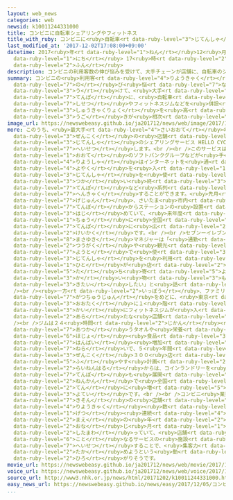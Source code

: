 ```yaml
---
layout: web_news
categories: web
newsid: k10011244331000
title: コンビニに自転車シェアリングやフィットネス
title_with_ruby: コンビニに<ruby>自転車<rt data-ruby-level="3">じてんしゃ</rt></ruby>シェアリングやフィットネス
last_modified_at: '2017-12-02T17:08:00+09:00'
datetime: 2017<ruby>年<rt data-ruby-level="1">ねん</rt></ruby>12<ruby>月<rt data-ruby-level="1">がつ</rt></ruby>02<ruby>日<rt
  data-ruby-level="1">にち</rt></ruby> 17<ruby>時<rt data-ruby-level="2">じ</rt></ruby>08<ruby>分<rt
  data-ruby-level="2">ふん</rt></ruby>
description: コンビニの利用客数の伸び悩みを受けて、大手チェーンが店舗に、自転車のシェアリングサービスの施設やフィットネスジムなどを併設して集客力を高めようとする動きが相次いでいます。
summary: コンビニの<ruby>利用客<rt data-ruby-level="4">りようきゃく</rt></ruby><ruby>数<rt data-ruby-level="2">すう</rt></ruby>の<ruby>伸<rt
  data-ruby-level="7">の</rt></ruby>び<ruby>悩<rt data-ruby-level="7">なや</rt></ruby>みを<ruby>受<rt
  data-ruby-level="3">う</rt></ruby>けて、<ruby>大手<rt data-ruby-level="1">おおて</rt></ruby>チェーンが<ruby>店舗<rt
  data-ruby-level="7">てんぽ</rt></ruby>に、<ruby>自転車<rt data-ruby-level="3">じてんしゃ</rt></ruby>のシェアリングサービスの<ruby>施設<rt
  data-ruby-level="7">しせつ</rt></ruby>やフィットネスジムなどを<ruby>併設<rt data-ruby-level="7">へいせつ</rt></ruby>して<ruby>集客力<rt
  data-ruby-level="3">しゅうきゃくりょく</rt></ruby>を<ruby>高<rt data-ruby-level="2">たか</rt></ruby>めようとする<ruby>動<rt
  data-ruby-level="3">うご</rt></ruby>きが<ruby>相次<rt data-ruby-level="3">あいつ</rt></ruby>いでいます。
image_url: https://newswebeasy.github.io/ja201712/news/web/image/2017/12/02/K10011244331_1712021915_1712021919_01_03.jpg
more: このうち、<ruby>最大手<rt data-ruby-level="4">さいおおて</rt></ruby>のセブンーイレブン・ジャパンは、<ruby>全国<rt
  data-ruby-level="3">ぜんこく</rt></ruby>の<ruby>店舗<rt data-ruby-level="7">てんぽ</rt></ruby>に<ruby>自転車<rt
  data-ruby-level="3">じてんしゃ</rt></ruby>のシェアリングサービス HELLO CYCLINGの<ruby>専用<rt data-ruby-level="6">せんよう</rt></ruby>ステーションを<ruby>併設<rt
  data-ruby-level="7">へいせつ</rt></ruby>します。<br /><br />このサービスは、<ruby>通信<rt data-ruby-level="4">つうしん</rt></ruby><ruby>大手<rt
  data-ruby-level="1">おおて</rt></ruby>のソフトバンクグループなどが<ruby>手<rt data-ruby-level="1">て</rt></ruby>がけているもので、<ruby>利用者<rt
  data-ruby-level="4">りようしゃ</rt></ruby>はインターネットを<ruby>通<rt data-ruby-level="2">つう</rt></ruby>じて<ruby>予約<rt
  data-ruby-level="4">よやく</rt></ruby>を<ruby>入<rt data-ruby-level="1">い</rt></ruby>れるとステーションにある<ruby>自転車<rt
  data-ruby-level="3">じてんしゃ</rt></ruby>を<ruby>使<rt data-ruby-level="3">つか</rt></ruby>うことができ、<ruby>使<rt
  data-ruby-level="3">つか</rt></ruby>い<ruby>終<rt data-ruby-level="3">お</rt></ruby>わったあとは、ほかの<ruby>店舗<rt
  data-ruby-level="7">てんぽ</rt></ruby>など<ruby>系列<rt data-ruby-level="6">けいれつ</rt></ruby>のステーションであればどこでも<ruby>返却<rt
  data-ruby-level="7">へんきゃく</rt></ruby>することができます。<ruby>先月<rt data-ruby-level="1">せんげつ</rt></ruby><ruby>下旬<rt
  data-ruby-level="7">げじゅん</rt></ruby>、さいたま<ruby>市内<rt data-ruby-level="2">しない</rt></ruby>の<ruby>店舗<rt
  data-ruby-level="7">てんぽ</rt></ruby>からステーションの<ruby>設置<rt data-ruby-level="5">せっち</rt></ruby>を<ruby>始<rt
  data-ruby-level="3">はじ</rt></ruby>めていて、<ruby>来年度<rt data-ruby-level="3">らいねんど</rt></ruby><ruby>中<rt
  data-ruby-level="1">ちゅう</rt></ruby>に<ruby>全国<rt data-ruby-level="3">ぜんこく</rt></ruby>１０００<ruby>店舗<rt
  data-ruby-level="7">てんぽ</rt></ruby>に<ruby>広<rt data-ruby-level="2">ひろ</rt></ruby>げる<ruby>計画<rt
  data-ruby-level="2">けいかく</rt></ruby>です。<br /><br />セブンーイレブン・ジャパンの<ruby>深蔵<rt data-ruby-level="7">ふかくら</rt></ruby><ruby>真之<rt
  data-ruby-level="8">まさゆき</rt></ruby>マネジャーは「<ruby>通勤<rt data-ruby-level="6">つうきん</rt></ruby>・<ruby>通学<rt
  data-ruby-level="2">つうがく</rt></ruby>や<ruby>観光<rt data-ruby-level="4">かんこう</rt></ruby>などさまざまな<ruby>用途<rt
  data-ruby-level="7">ようと</rt></ruby>で<ruby>使<rt data-ruby-level="3">つか</rt></ruby>ってもらえる。<ruby>自転車<rt
  data-ruby-level="3">じてんしゃ</rt></ruby>を<ruby>利用<rt data-ruby-level="4">りよう</rt></ruby>する<ruby>人<rt
  data-ruby-level="1">ひと</rt></ruby>が<ruby>店<rt data-ruby-level="2">みせ</rt></ruby>に<ruby>立<rt
  data-ruby-level="5">た</rt></ruby>ち<ruby>寄<rt data-ruby-level="5">よ</rt></ruby>ったついでに<ruby>買<rt
  data-ruby-level="3">か</rt></ruby>い<ruby>物<rt data-ruby-level="3">もの</rt></ruby>をしてもらうことも<ruby>期待<rt
  data-ruby-level="3">きたい</rt></ruby>したい」と<ruby>話<rt data-ruby-level="2">はな</rt></ruby>しています。<br
  /><br /><ruby>一方<rt data-ruby-level="2">いっぽう</rt></ruby>、ファミリーマートは、<ruby>来年<rt data-ruby-level="2">らいねん</rt></ruby>２<ruby>月中旬<rt
  data-ruby-level="7">がつちゅうじゅん</rt></ruby>をめどに、<ruby>東京<rt data-ruby-level="2">とうきょう</rt></ruby>・<ruby>大田区<rt
  data-ruby-level="3">おおたく</rt></ruby>に１<ruby>階<rt data-ruby-level="3">かい</rt></ruby>がコンビニ、２<ruby>階<rt
  data-ruby-level="3">かい</rt></ruby>にフィットネスジムが<ruby>入<rt data-ruby-level="1">はい</rt></ruby>る<ruby>新<rt
  data-ruby-level="2">あら</rt></ruby>たな<ruby>店舗<rt data-ruby-level="7">てんぽ</rt></ruby>をオープンさせます。<br
  /><br />ジムは２４<ruby>時間<rt data-ruby-level="2">じかん</rt></ruby><ruby>営業<rt data-ruby-level="5">えいぎょう</rt></ruby>で、コンビニで<ruby>扱<rt
  data-ruby-level="7">あつか</rt></ruby>うタオルや<ruby>栄養<rt data-ruby-level="4">えいよう</rt></ruby><ruby>補助<rt
  data-ruby-level="6">ほじょ</rt></ruby><ruby>食品<rt data-ruby-level="3">しょくひん</rt></ruby>などの<ruby>販売<rt
  data-ruby-level="7">はんばい</rt></ruby><ruby>増加<rt data-ruby-level="5">ぞうか</rt></ruby>につなげたい<ruby>狙<rt
  data-ruby-level="7">ねら</rt></ruby>いで、５<ruby>年間<rt data-ruby-level="2">ねんかん</rt></ruby>で<ruby>全国<rt
  data-ruby-level="3">ぜんこく</rt></ruby>３００<ruby>店<rt data-ruby-level="2">てん</rt></ruby>に<ruby>増<rt
  data-ruby-level="5">ふ</rt></ruby>やす<ruby>計画<rt data-ruby-level="2">けいかく</rt></ruby>です。さらに<ruby>来年春<rt
  data-ruby-level="2">らいねんはる</rt></ruby>からは、コインランドリーを<ruby>併設<rt data-ruby-level="7">へいせつ</rt></ruby>した<ruby>店舗<rt
  data-ruby-level="7">てんぽ</rt></ruby>も<ruby>展開<rt data-ruby-level="6">てんかい</rt></ruby>し、２<ruby>年間<rt
  data-ruby-level="2">ねんかん</rt></ruby>で<ruby>全国<rt data-ruby-level="3">ぜんこく</rt></ruby>５００<ruby>店<rt
  data-ruby-level="2">てん</rt></ruby>に<ruby>増<rt data-ruby-level="5">ふ</rt></ruby>やす<ruby>予定<rt
  data-ruby-level="3">よてい</rt></ruby>です。<br /><br />コンビニ<ruby>業界<rt data-ruby-level="3">ぎょうかい</rt></ruby>では、<ruby>既存<rt
  data-ruby-level="7">きそん</rt></ruby>の<ruby>店舗<rt data-ruby-level="7">てんぽ</rt></ruby>の<ruby>利用客<rt
  data-ruby-level="4">りようきゃく</rt></ruby><ruby>数<rt data-ruby-level="2">すう</rt></ruby>が２０か<ruby>月<rt
  data-ruby-level="1">げつ</rt></ruby><ruby>連続<rt data-ruby-level="4">れんぞく</rt></ruby>で<ruby>前<rt
  data-ruby-level="2">まえ</rt></ruby>の<ruby>年<rt data-ruby-level="2">とし</rt></ruby>の<ruby>同<rt
  data-ruby-level="2">おな</rt></ruby>じ<ruby>月<rt data-ruby-level="1">つき</rt></ruby>を<ruby>下回<rt
  data-ruby-level="2">したまわ</rt></ruby>っていて、<ruby>店舗<rt data-ruby-level="7">てんぽ</rt></ruby>に<ruby>異<rt
  data-ruby-level="6">こと</rt></ruby>なるサービスの<ruby>施設<rt data-ruby-level="7">しせつ</rt></ruby>を<ruby>併設<rt
  data-ruby-level="7">へいせつ</rt></ruby>することで、<ruby>集客力<rt data-ruby-level="3">しゅうきゃくりょく</rt></ruby>を<ruby>高<rt
  data-ruby-level="2">たか</rt></ruby>めようという<ruby>動<rt data-ruby-level="3">うご</rt></ruby>きはさらに<ruby>広<rt
  data-ruby-level="2">ひろ</rt></ruby>がりそうです。
movie_url: https://newswebeasy.github.io/ja201712/news/web/movie/2017/12/02/k10011244331_201712021915_201712021919.mp4
voice_url: https://newswebeasy.github.io/ja201712/news/web/voice/2017/12/02/k10011244331_201712021915_201712021919.mp3
source_url: http://www3.nhk.or.jp/news/html/20171202/k10011244331000.html
easy_news_url: https://newswebeasy.github.io/news/easy/2017/12/05/コンビニが自転車シェアリングのサービスなどを始める
...
```

